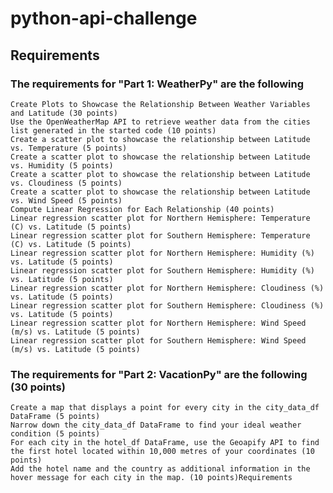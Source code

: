 # python-api-challenge

## Requirements
### The requirements for "Part 1: WeatherPy" are the following
    Create Plots to Showcase the Relationship Between Weather Variables and Latitude (30 points)
    Use the OpenWeatherMap API to retrieve weather data from the cities list generated in the started code (10 points)
    Create a scatter plot to showcase the relationship between Latitude vs. Temperature (5 points)
    Create a scatter plot to showcase the relationship between Latitude vs. Humidity (5 points)
    Create a scatter plot to showcase the relationship between Latitude vs. Cloudiness (5 points)
    Create a scatter plot to showcase the relationship between Latitude vs. Wind Speed (5 points)
    Compute Linear Regression for Each Relationship (40 points)
    Linear regression scatter plot for Northern Hemisphere: Temperature (C) vs. Latitude (5 points)
    Linear regression scatter plot for Southern Hemisphere: Temperature (C) vs. Latitude (5 points)
    Linear regression scatter plot for Northern Hemisphere: Humidity (%) vs. Latitude (5 points)
    Linear regression scatter plot for Southern Hemisphere: Humidity (%) vs. Latitude (5 points)
    Linear regression scatter plot for Northern Hemisphere: Cloudiness (%) vs. Latitude (5 points)
    Linear regression scatter plot for Southern Hemisphere: Cloudiness (%) vs. Latitude (5 points)
    Linear regression scatter plot for Northern Hemisphere: Wind Speed (m/s) vs. Latitude (5 points)
    Linear regression scatter plot for Southern Hemisphere: Wind Speed (m/s) vs. Latitude (5 points)

### The requirements for "Part 2: VacationPy" are the following (30 points)
    Create a map that displays a point for every city in the city_data_df DataFrame (5 points)
    Narrow down the city_data_df DataFrame to find your ideal weather condition (5 points)
    For each city in the hotel_df DataFrame, use the Geoapify API to find the first hotel located within 10,000 metres of your coordinates (10 points)
    Add the hotel name and the country as additional information in the hover message for each city in the map. (10 points)Requirements
    

